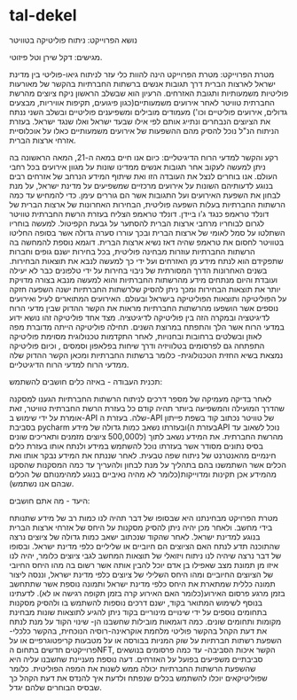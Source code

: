 # tal-dekel
נושא הפרוייקט: ניתוח פוליטיקה בטוויטר

מגישים: דקל שירן וטל פיזוטי.

מטרת הפרוייקט:
מטרת הפרוייקט הינה להוות כלי עזר לניתוח גיאו-פוליטי בין מדינת ישראל לארצות הברית דרך תגובות אנשים ברשתות החברתיות בהקשר של מאורעות פוליטיות משמעותיות ותגובת האזרחים.
הרעיון הוא שבשלב הראשון ניקח ציוצים מהרשת החברתית טוויטר לאחר אירועים משמעותיים(כגון פיגועים, תקיפות אוויריות, מבצעים גדולים, אירועים פוליטיים וכו') מעמודים מובילים ומשפיענים פוליטיים ובשלב השני ננתח את הציוצים הנבחרים ונתייג אותם לפי אילו שבעד ישראל ואלו שנגד ישראל.
בעזרת הניתוח הנ"ל נוכל להסיק מהם ההשפעות של אירועים משמעותיים כאלו על אוכלוסיית אזרחי ארצות הברית.

רקע והקשר למדעי הרוח הדיגיטליים:
כיום אנו חיים במאה ה-21, המאה הראשונה בה ניתן למעשה לעקוב אחר תגובות אנשים ממדינו שונות על מגוון אירועים בכל רחבי העולם.
אנו בוחרים לנצל את העובדה הזו ואת שיתוף המידע הנרחב של אזרחים רבים בנוגע לדעותיהם השונות על אירועים מרכזיים שמשפיעים על מדינת ישראל, על מנת לבחון את השפעת האירועים ועל התגובות אשר הם גוררים עימן.
כדי להמחיש עד כמה הרשתות החברתיות בעלות השפעה פוליטית, הבחירות האחרונות של ארצות הברית של דונלד טראמפ כנגד ג'ו ביידן. דונלד טראמפ הצליח בעזרת הרשת החברתית טוויטר לגרום לבוחריו מרחבי ארצות הברית להסתער על גבעת הקפיטול. למעשה בוחריו השתלטו על סמל לאומי של ארצות הברית ובכך עוררו סערה גדולה אשר בסופה החליטו בטוויטר לחסום את טראמפ שהיה דאז נשיא ארצות הברית.
דוגמא נוספת להמחשה בה הרשתות החברתיות עוזרות מבחינה פוליטית, בכל בחירות ישנם גופים וחברות שתפקידם הוא לנתח מידע מן האזרחים ועל ידי כך למעשה לנבא את תוצאות הבחירות. בשנים האחרונות הדרך המסורתית של ניבוי בחירות על ידי טלפונים כבר לא יעילה ועובדת והיום מנתחים מידע מהרשתות החברתיות והוא למעשה מנבא בצורה מדויקת יותר את תוצאות הבחירות ומכך ניתן להסיק שלרשתות החברתיות ישנה השפעה חזקה על הפוליטיקה ותוצאות הפוליטיקה בישראל ובעולם.
האירועים המתוארים לעיל ואירועים נוספים אשר הושפעו מהרשתות החברתיות מראות את הקשר ההדוק שבין מדעי הרוח לדיגיטציה ובמקרה הזה בין פוליטיקה לדיגיטציה.
מצד אחד פוליטיקה זהו נושא ידוע במדעי הרוח אשר הלך והתפתח במרוצת השנים.
תחילה פוליטיקה הייתה מדוברת מפה לאוזן ובשלטים ברחובות ובחנויות, לאחר התקדמות טכנולוגית מסוימת פוליטיקה התפתחה גם לפרסומים בטלוויזיה ודרך שיחות בפלאפון וסמסים , וכיום פוליטיקה נמצאת בשיא החזית הטכנולוגית- כלומר ברשתות החברתיות ומכאן הקשר ההדוק שלה ממדעי הרוח למדעי הרוח הדיגיטליים.

תכנית העבודה - באיזה כלים חושבים להשתמש:

לאחר בדיקה מעמיקה של מספר דרכים לניתוח הרשתות החברתיות הגענו למסקנה שהדרך המועילה והמשפיעה ביותר תהיה קודם כל בעזרת הרשת החברתית טוויטר, זאת אומרת על ידי שימוש ב-API שלה.
בעזרת ה-API של טוויטר נכתוב קוד בשפת פייתון בסביבת pycharm ובעזרתו נשאב כמות גדולה של מידע(בעזרת הAPI נוכל לשאוב עד ל500,000 ציוצים מזמנים ותאריכים שונים) מהרשת החברתית. את המידע נשאב לתוך בסיס נתונים מסודר אשר בעזרתו נוכל להשתמש במידע ולנתח אותו בעזרת כלים חינמיים מהאנטרנט של ניתוח שפה טבעית.
לאחר שננתח את המידע נבקר אותו ואת הכלים אשר השתמשנו בהם בתהליך על מנת לבחון ולהעריך עד כמה המסקנות שהסקנו מהמידע אכן תקינות ומדוייקות(כלומר לא מהיה נאיביים בנוגע למהימנותם של הכלים שבהם אנו נשתמש).

היעד - מה אתם חושבים:

מטרת הפרויקט מבחינתנו היא שבסופו של דבר תהיה לנו כמות רב של מידע שתנותח בידי מחשב. ולאחר מכן יהיה ניתן להסיק מסקנות על היחס של אזרחי ארצות הברית בנוגע למדינת ישראל.
לאחר שהקוד שנכתוב ישאב כמות גדולה של ציוצים נרצה שהתוכנה תדע לנתח האם הציוצים הם חיוביים או שליליים כלפי מדינת ישראל.
ובסופו של דבר נרצה שיהיה לנו ניתוח ויזואלי של תוצאות המחשב לגבי ציוצים כלומר, יהיה לנו איזו מן תמונת מצב שאפילו בן אדם יוכל להבין אותה אשר רשום בה מהו היחס החיובי של הציוצים החיוביים ומהו היחס השלילי של ציוצים כלפי מדינת ישראל, וננסה ליצור תמונה כללית שמתארת את היחס כלפי מדינת ישראל ותמונה נוספת אשר שתתחשב בזמן מרגע פרסום האירוע(כלומר האם האירוע קרה בזמן תקופה רגישה או לא).
לדעתינו בנוסף לשימוש המתואר בקוד, ישנם דרכים נוספות להשתמש בו ולהסיק מסקנות בתחומים נוספים על ידי שינויים מינוריים בקוד ניתן להגיע לתוצאות שונות מבחינת מקומות ותחומים שונים. 
כמה דוגמאות מובילות שחשבנו הן- שינוי הקוד על מנת לנתח את דעת הקהל בהקשר פוליטי מלחמת אוקראינה-רוסיה הנוכחית, בהקשר כלכלי- השפעת רשתות חברתיות על שוק המניות בבורסה או על מטבעות קריפטוגרפיים או על פרוייקטים חדשים בתחום הNFT, הקשר איכות הסביבה- עד כמה פרסומים בנושאים סביבתיים משפיעים בפועל על האזרחים.
דעה נוספת מעניינת שחשבנו עליה היא שהשפעת הרשתות החברתיות יכולה ממש לשנות את המפה הפוליטית. כלומר שפוליטיקאים יוכלו להשתמש בכלים שנפתח ולדעת איך להנדס את דעת הקהל כך שבסיס הבוחרים שלהם יגדל. 



